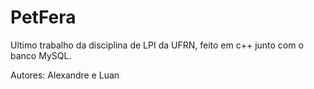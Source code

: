 # PetFera

Ultimo trabalho da disciplina de LPI da UFRN, feito em c++ junto com o banco MySQL.

Autores:
  Alexandre e Luan
